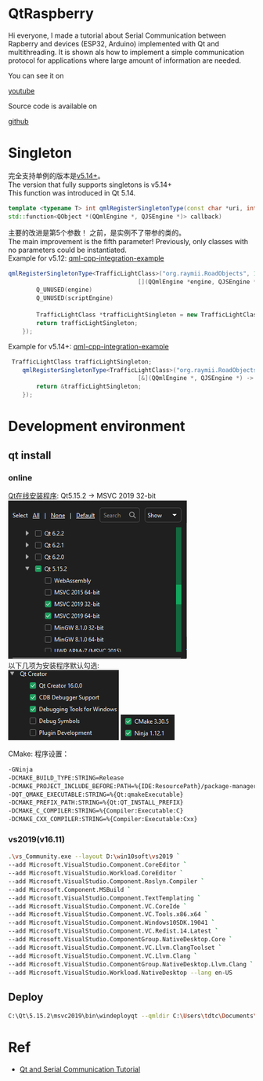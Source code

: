 QtRaspberry
===

Hi everyone,
I made a tutorial about Serial Communication between Rapberry and devices (ESP32, Arduino) implemented with Qt and multithreading.
It is shown als how to implement a simple communication protocol for applications where large amount of information are needed.

You can see it on

[youtube](https://youtu.be/AFJxrrIvZrU)

Source code is available on

[github](https://github.com/vigasan/SerialCom.git)

# Singleton
  完全支持单例的版本是[v5.14+](https://doc.qt.io/qt-5/qqmlengine.html#qmlRegisterSingletonType-2)。    
  The version that fully supports singletons is v5.14+    
  This function was introduced in Qt 5.14.
```c++
template <typename T> int qmlRegisterSingletonType(const char *uri, int versionMajor, int versionMinor, const char *typeName, 
std::function<QObject *(QQmlEngine *, QJSEngine *)> callback)
```
  主要的改进是第5个参数！ 之前，是实例不了带参的类的。    
  The main improvement is the fifth parameter! Previously, only classes with no parameters could be instantiated.    
  Example for v5.12: [qml-cpp-integration-example](https://github.com/RaymiiOrg/qml-cpp-integration-example/pull/1/commits/07d82aeea2ed9971fb6a4c61d0ce8a691824ca6e)
```c++
qmlRegisterSingletonType<TrafficLightClass>("org.raymii.RoadObjects", 1, 0, "TrafficLightSingleton",
                                     [](QQmlEngine *engine, QJSEngine *scriptEngine) -> QObject * {
        Q_UNUSED(engine)
        Q_UNUSED(scriptEngine)

        TrafficLightClass *trafficLightSingleton = new TrafficLightClass();
        return trafficLightSingleton;
    });
```
  Example for v5.14+: [qml-cpp-integration-example](https://raymii.org/s/articles/Qt_QML_Integrate_Cpp_with_QML_and_why_ContextProperties_are_bad.html)
```c++
 TrafficLightClass trafficLightSingleton;
    qmlRegisterSingletonType<TrafficLightClass>("org.raymii.RoadObjects", 1, 0, "TrafficLightSingleton",
                                     [&](QQmlEngine *, QJSEngine *) -> QObject * {
        return &trafficLightSingleton;
    });
```

# Development environment


## qt install

### online
[Qt在线安装程序](https://download.qt.io/official_releases/online_installers/): Qt5.15.2 -> MSVC 2019 32-bit    
![qt-online-msvc2019](https://raw.githubusercontent.com/tdtc-hrb/cnblogs/master/images/qt-online-msvc2019.png)    
以下几项为安装程序默认勾选:    
![qt-online-creator](https://raw.githubusercontent.com/tdtc-hrb/cnblogs/master/images/qt-online-creator.png)
![qt-online-cmake](https://raw.githubusercontent.com/tdtc-hrb/cnblogs/master/images/qt-online-cmake.png)

CMake: 程序设置：    
```bash
-GNinja
-DCMAKE_BUILD_TYPE:STRING=Release
-DCMAKE_PROJECT_INCLUDE_BEFORE:PATH=%{IDE:ResourcePath}/package-manager/auto-setup.cmake
-DQT_QMAKE_EXECUTABLE:STRING=%{Qt:qmakeExecutable}
-DCMAKE_PREFIX_PATH:STRING=%{Qt:QT_INSTALL_PREFIX}
-DCMAKE_C_COMPILER:STRING=%{Compiler:Executable:C}
-DCMAKE_CXX_COMPILER:STRING=%{Compiler:Executable:Cxx}
```

### vs2019(v16.11)
```bash
.\vs_Community.exe --layout D:\win10soft\vs2019 `
--add Microsoft.VisualStudio.Component.CoreEditor `
--add Microsoft.VisualStudio.Workload.CoreEditor `
--add Microsoft.VisualStudio.Component.Roslyn.Compiler `
--add Microsoft.Component.MSBuild `
--add Microsoft.VisualStudio.Component.TextTemplating `
--add Microsoft.VisualStudio.Component.VC.CoreIde `
--add Microsoft.VisualStudio.Component.VC.Tools.x86.x64 `
--add Microsoft.VisualStudio.Component.Windows10SDK.19041 `
--add Microsoft.VisualStudio.Component.VC.Redist.14.Latest `
--add Microsoft.VisualStudio.ComponentGroup.NativeDesktop.Core `
--add Microsoft.VisualStudio.Component.VC.Llvm.ClangToolset `
--add Microsoft.VisualStudio.Component.VC.Llvm.Clang `
--add Microsoft.VisualStudio.ComponentGroup.NativeDesktop.Llvm.Clang `
--add Microsoft.VisualStudio.Workload.NativeDesktop --lang en-US
```

## Deploy
```bash
C:\Qt\5.15.2\msvc2019\bin\windeployqt --qmldir C:\Users\tdtc\Documents\SerialCom\SerialCom\QtRaspberry C:\Users\tdtc\Documents\SerialCom_qml\serialCom.exe
```


# Ref
- [Qt and Serial Communication Tutorial](https://forums.raspberrypi.com/viewtopic.php?t=304199)
